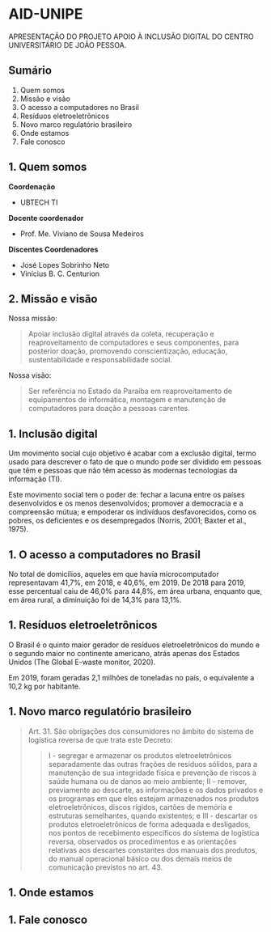 # AID-UNIPE

APRESENTAÇÃO DO PROJETO APOIO À INCLUSÃO DIGITAL DO CENTRO UNIVERSITÁRIO DE JOÃO PESSOA.

## Sumário

1. Quem somos
1. Missão e visão
1. O acesso a computadores no Brasil
1. Resíduos eletroeletrônicos
2. Novo marco regulatório brasileiro
3. Onde estamos
4. Fale conosco

## 1. Quem somos

**Coordenação**
* UBTECH TI

**Docente coordenador**

* Prof. Me. Viviano de Sousa Medeiros

**Discentes Coordenadores**

* José Lopes Sobrinho Neto
* Vinícius B. C. Centurion

## 2. Missão e visão

Nossa missão:

> Apoiar inclusão digital através da coleta, recuperação e reaproveitamento  de computadores e seus componentes, para posterior doação, promovendo conscientização, educação, sustentabilidade e responsabilidade social.

Nossa visão:

> Ser referência no Estado da Paraíba em reaproveitamento de equipamentos de informática, montagem e manutenção de computadores para doação a pessoas carentes.

## 1. Inclusão digital

Um movimento social cujo objetivo é acabar com a exclusão digital, termo usado para descrever o fato de que o mundo pode ser dividido em pessoas que têm e pessoas que não têm acesso às modernas tecnologias da informação (TI).

Este movimento social tem o poder de: fechar a lacuna entre os países desenvolvidos e os menos desenvolvidos; promover a democracia e a compreensão mútua; e empoderar os indivíduos desfavorecidos, como os pobres, os deficientes e os desempregados (Norris, 2001; Baxter et al., 1975).

## 1. O acesso a computadores no Brasil

No total de domicílios, aqueles em que havia microcomputador representavam 41,7%, em 2018, e 40,6%, em 2019. De 2018 para 2019, esse percentual caiu de 46,0% para 44,8%, em área urbana, enquanto que, em área rural, a diminuição foi de 14,3% para 13,1%.

## 1. Resíduos eletroeletrônicos

O Brasil é o quinto maior gerador de resíduos eletroeletrônicos do mundo e o segundo maior no continente americano, atrás apenas dos Estados Unidos (The Global E-waste monitor, 2020).

Em 2019, foram geradas 2,1 milhões de toneladas no país, o equivalente a 10,2 kg por habitante.

## 1. Novo marco regulatório brasileiro

> Art. 31. São obrigações dos consumidores no âmbito do sistema de logística reversa de que trata este Decreto:
>> I - segregar e armazenar os produtos eletroeletrônicos separadamente das outras frações de resíduos sólidos, para a manutenção de sua integridade física e prevenção de riscos à saúde humana ou de danos ao meio ambiente;
>> II - remover, previamente ao descarte, as informações e os dados privados e os programas em que eles estejam armazenados nos produtos eletroeletrônicos, discos rígidos, cartões de memória e estruturas semelhantes, quando existentes; e
>> III - descartar os produtos eletroeletrônicos de forma adequada e desligados, nos pontos de recebimento específicos do sistema de logística reversa, observados os procedimentos e as orientações relativas aos descartes constantes dos manuais dos produtos, do manual operacional básico ou dos demais meios de comunicação previstos no art. 43.

## 1. Onde estamos



## 1. Fale conosco

